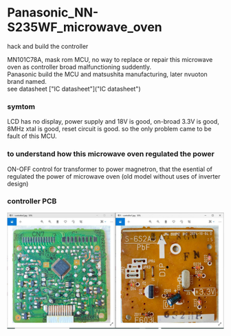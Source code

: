 # Panasonic_NN-S235WF_microwave_oven
hack and build the controller


MN101C78A, mask rom MCU, no way to replace or repair this microwave oven as controller broad malfunctioning suddently.  
Panasonic build the MCU and matsushita manufacturing, later nvuoton brand named.  
see datasheet ["IC datasheet"]("IC datasheet")  

### symtom  
LCD has no display, power supply and 18V is good, on-broad 3.3V is good, 8MHz xtal is good, reset circuit is good. so the only problem came to be fault of this MCU.  

### to understand how this microwave oven regulated the power
ON-OFF control for transformer to power magnetron, that the esential of regulated the power of microwave oven (old model without uses of inverter design)  

### controller PCB
![photo/controller3.jpg](photo/controller3.jpg)  

